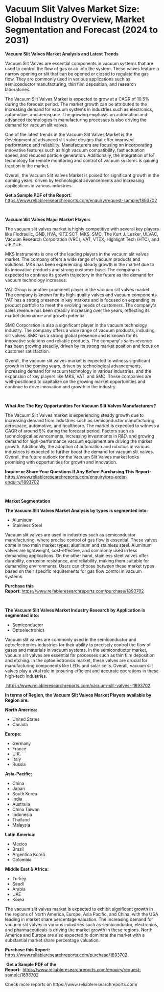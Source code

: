 <p><h1>Vacuum Slit Valves Market Size: Global Industry Overview, Market Segmentation and Forecast (2024 to 2031)</h1></p><p><strong>Vacuum Slit Valves Market Analysis and Latest Trends</strong></p>
<p><p>Vacuum Slit Valves are essential components in vacuum systems that are used to control the flow of gas or air into the system. These valves feature a narrow opening or slit that can be opened or closed to regulate the gas flow. They are commonly used in various applications such as semiconductor manufacturing, thin film deposition, and research laboratories.</p><p>The Vacuum Slit Valves Market is expected to grow at a CAGR of 10.5% during the forecast period. The market growth can be attributed to the increasing demand for vacuum systems in industries such as electronics, automotive, and aerospace. The growing emphasis on automation and advanced technologies in manufacturing processes is also driving the demand for vacuum slit valves.</p><p>One of the latest trends in the Vacuum Slit Valves Market is the development of advanced slit valve designs that offer improved performance and reliability. Manufacturers are focusing on incorporating innovative features such as high vacuum compatibility, fast actuation speed, and reduced particle generation. Additionally, the integration of IoT technology for remote monitoring and control of vacuum systems is gaining traction in the market.</p><p>Overall, the Vacuum Slit Valves Market is poised for significant growth in the coming years, driven by technological advancements and increasing applications in various industries.</p></p>
<p><strong>Get a Sample PDF of the Report:&nbsp;</strong> <a href="https://www.reliableresearchreports.com/enquiry/request-sample/1893702">https://www.reliableresearchreports.com/enquiry/request-sample/1893702</a></p>
<p>&nbsp;</p>
<p><strong>Vacuum Slit Valves Major Market Players</strong></p>
<p><p>The vacuum slit valves market is highly competitive with several key players like Flodraulic, GNB, HVA, KITZ SCT, MKS, SMC, The Kurt J. Lesker, ULVAC, Vacuum Research Corporation (VRC), VAT, VTEX, Highlight Tech (HTC), and JIE YUE. </p><p>MKS Instruments is one of the leading players in the vacuum slit valves market. The company offers a wide range of vacuum products and solutions. MKS has been experiencing steady growth in the market due to its innovative products and strong customer base. The company is expected to continue its growth trajectory in the future as the demand for vacuum technology increases.</p><p>VAT Group is another prominent player in the vacuum slit valves market. The company is known for its high-quality valves and vacuum components. VAT has a strong presence in key markets and is focused on expanding its product portfolio to meet the evolving needs of customers. The company's sales revenue has been steadily increasing over the years, reflecting its market dominance and growth potential.</p><p>SMC Corporation is also a significant player in the vacuum technology industry. The company offers a wide range of vacuum products, including slit valves. SMC has a strong global presence and is known for its innovative solutions and reliable products. The company's sales revenue has been growing steadily, driven by its strong market position and focus on customer satisfaction.</p><p>Overall, the vacuum slit valves market is expected to witness significant growth in the coming years, driven by technological advancements, increasing demand for vacuum technology in various industries, and the expansion of key players like MKS, VAT, and SMC. These companies are well-positioned to capitalize on the growing market opportunities and continue to drive innovation and growth in the industry.</p></p>
<p>&nbsp;</p>
<p><strong>What Are The Key Opportunities For Vacuum Slit Valves Manufacturers?</strong></p>
<p><p>The Vacuum Slit Valves market is experiencing steady growth due to increasing demand from industries such as semiconductor manufacturing, aerospace, automotive, and healthcare. The market is expected to witness a CAGR of around 5% during the forecast period. Factors such as technological advancements, increasing investments in R&D, and growing demand for high-performance vacuum equipment are driving the market growth. Additionally, the adoption of automation and robotics in various industries is expected to further boost the demand for vacuum slit valves. Overall, the future outlook for the Vacuum Slit Valves market looks promising with opportunities for growth and innovation.</p></p>
<p><strong>Inquire or Share Your Questions If Any Before Purchasing This Report:</strong> <a href="https://www.reliableresearchreports.com/enquiry/pre-order-enquiry/1893702">https://www.reliableresearchreports.com/enquiry/pre-order-enquiry/1893702</a></p>
<p>&nbsp;</p>
<p><strong>Market Segmentation</strong></p>
<p><strong>The Vacuum Slit Valves Market Analysis by types is segmented into:</strong></p>
<p><ul><li>Aluminum</li><li>Stainless Steel</li></ul></p>
<p><p>Vacuum slit valves are used in industries such as semiconductor manufacturing, where precise control of gas flow is essential. These valves come in two main market types: aluminum and stainless steel. Aluminum valves are lightweight, cost-effective, and commonly used in less demanding applications. On the other hand, stainless steel valves offer durability, corrosion resistance, and reliability, making them suitable for demanding environments. Users can choose between these market types based on their specific requirements for gas flow control in vacuum systems.</p></p>
<p><strong>Purchase this Report:&nbsp;</strong><a href="https://www.reliableresearchreports.com/purchase/1893702">https://www.reliableresearchreports.com/purchase/1893702</a></p>
<p>&nbsp;</p>
<p><strong>The Vacuum Slit Valves Market Industry Research by Application is segmented into:</strong></p>
<p><ul><li>Semiconductor</li><li>Optoelectronics</li></ul></p>
<p><p>Vacuum slit valves are commonly used in the semiconductor and optoelectronics industries for their ability to precisely control the flow of gases and materials in vacuum systems. In the semiconductor market, vacuum slit valves are essential for processes such as thin film deposition and etching. In the optoelectronics market, these valves are crucial for manufacturing components like LEDs and solar cells. Overall, vacuum slit valves play a vital role in ensuring efficient and accurate operations in these high-tech industries.</p></p>
<p><a href="https://www.reliableresearchreports.com/vacuum-slit-valves-r1893702">&nbsp;https://www.reliableresearchreports.com/vacuum-slit-valves-r1893702</a></p>
<p><strong>In terms of Region, the Vacuum Slit Valves Market Players available by Region are:</strong></p>
<p>
    <p> <strong> North America: </strong>
        <ul>
            <li>United States</li>
            <li>Canada</li>
        </ul>
        </p> 
    <p> <strong> Europe: </strong>
        <ul>
            <li>Germany</li>
            <li>France</li>
            <li>U.K.</li>
            <li>Italy</li>
            <li>Russia</li>
        </ul>
        </p> 
    <p> <strong> Asia-Pacific: </strong>
        <ul>
            <li>China</li>
            <li>Japan</li>
            <li>South Korea</li>
            <li>India</li>
            <li>Australia</li>
            <li>China Taiwan</li>
            <li>Indonesia</li>
            <li>Thailand</li>
            <li>Malaysia</li>
        </ul>
        </p> 
    <p> <strong> Latin America: </strong>
        <ul>
            <li>Mexico</li>
            <li>Brazil</li>
            <li>Argentina Korea</li>
            <li>Colombia</li>
        </ul>
        </p> 
    <p> <strong> Middle East & Africa: </strong>
        <ul>
            <li>Turkey</li>
            <li>Saudi</li>
            <li>Arabia</li>
            <li>UAE</li>
            <li>Korea</li>
        </ul>
    </p>
    </p>
<p><p>The vacuum slit valves market is expected to exhibit significant growth in the regions of North America, Europe, Asia Pacific, and China, with the USA leading in market share percentage valuation. The increasing demand for vacuum slit valves in various industries such as semiconductor, electronics, and pharmaceuticals is driving the market growth in these regions. North America and Europe are also expected to dominate the market with a substantial market share percentage valuation.</p></p>
<p><strong>Purchase this Report: </strong><a href="https://www.reliableresearchreports.com/purchase/1893702">https://www.reliableresearchreports.com/purchase/1893702</a></p>
<p>&nbsp;<strong>Get a Sample PDF of the Report:&nbsp;&nbsp;</strong><a href="https://www.reliableresearchreports.com/enquiry/request-sample/1893702">https://www.reliableresearchreports.com/enquiry/request-sample/1893702</a></p>
<p><strong></strong></p>
<p>Check more reports on https://www.reliableresearchreports.com/</p>